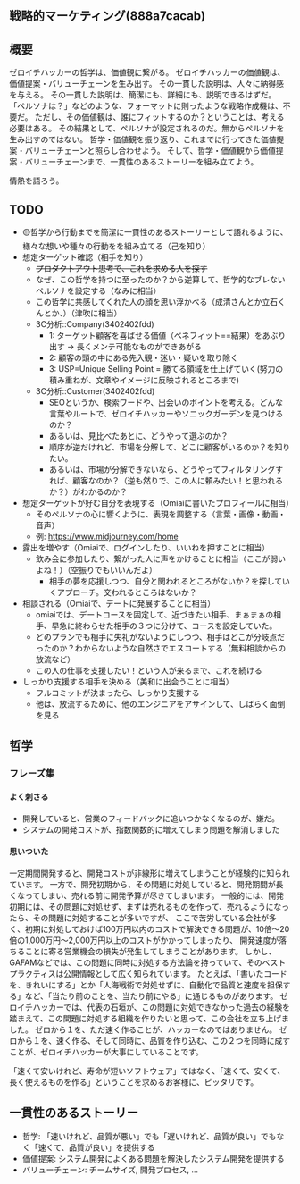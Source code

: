 戦略的マーケティング(888a7cacab)
---

## 概要
ゼロイチハッカーの哲学は、価値観に繋がる。
ゼロイチハッカーの価値観は、価値提案・バリューチェーンを生み出す。
その一貫した説明は、人々に納得感を与える。
その一貫した説明は、簡潔にも、詳細にも、説明できるはずだ。
「ペルソナは？」などのような、フォーマットに則ったような戦略作成機は、不要だ。
ただし、その価値観は、誰にフィットするのか？ということは、考える必要はある。
その結果として、ペルソナが設定されるのだ。無からペルソナを生み出すのではない。
哲学・価値観を振り返り、これまでに行ってきた価値提案・バリューチェーンと照らし合わせよう。
そして、哲学・価値観から価値提案・バリューチェーンまで、一貫性のあるストーリーを組み立てよう。

情熱を語ろう。

## TODO
- 🟡哲学から行動までを簡潔に一貫性のあるストーリーとして語れるように、様々な想いや種々の行動をを組み立てる（己を知り）
- 想定ターゲット確認（相手を知り）
  - ~~プロダクトアウト思考で、これを求める人を探す~~
  - なぜ、この哲学を持つに至ったのか？から逆算して、哲学的なブレないペルソナを設定する（なみに相当）
  - この哲学に共感してくれた人の顔を思い浮かべる（成清さんとか立石くんとか、）（津吹に相当）
  - 3C分析::Company(3402402fdd)
    - 1: ターゲット顧客を喜ばせる価値（ベネフィット==結果）をあぶり出す -> 長くメンテ可能なものができあがる
    - 2: 顧客の頭の中にある先入観・迷い・疑いを取り除く
    - 3: USP=Unique Selling Point = 勝てる領域を仕上げていく(努力の積み重ねが、文章やイメージに反映されるところまで)
  - 3C分析::Customer(3402402fdd)
    - SEOというか、検索ワードや、出会いのポイントを考える。どんな言葉やルートで、ゼロイチハッカーやソニックガーデンを見つけるのか？
    - あるいは、見比べたあとに、どうやって選ぶのか？
    - 順序が逆だけれど、市場を分解して、どこに顧客がいるのか？を知りたい。
    - あるいは、市場が分解できないなら、どうやってフィルタリングすれば、顧客なのか？（逆も然りで、この人に頼みたい！と思われるか？）がわかるのか？
- 想定ターゲットが好む自分を表現する（Omiaiに書いたプロフィールに相当）
  - そのペルソナの心に響くように、表現を調整する（言葉・画像・動画・音声）
  - 例: https://www.midjourney.com/home
- 露出を増やす（Omiaiで、ログインしたり、いいねを押すことに相当）
  - 飲み会に参加したり、繋がった人に声をかけることに相当（ここが弱いよね！）（空振りでもいいんだよ）
    - 相手の夢を応援しつつ、自分と関われるところがないか？を探していくアプローチ。交われるところはないか？
- 相談される（Omiaiで、デートに発展することに相当）
  - omiaiでは、デートコースを固定して、近づきたい相手、まぁまぁの相手、早急に終わらせた相手の３つに分けて、コースを設定していた。
  - どのプランでも相手に失礼がないようにしつつ、相手はどこが分岐点だったのか？わからないような自然さでエスコートする（無料相談からの放流など）
  - この人の仕事を支援したい！という人が来るまで、これを続ける
- しっかり支援する相手を決める（美和に出会うことに相当）
  - フルコミットが決まったら、しっかり支援する
  - 他は、放流するために、他のエンジニアをアサインして、しばらく面倒を見る

## 哲学
### フレーズ集
#### よく刺さる
- 開発していると、営業のフィードバックに追いつかなくなるのが、嫌だ。
- システムの開発コストが、指数関数的に増えてしまう問題を解消しました
#### 思いついた
一定期間開発すると、開発コストが非線形に増えてしまうことが経験的に知られています。
一方で、開発初期から、その問題に対処していると、開発期間が長くなってしまい、売れる前に開発予算が尽きてしまいます。
一般的には、開発初期には、その問題に対処せず、まずは売れるものを作って、売れるようになったら、その問題に対処することが多いですが、
ここで苦労している会社が多く、初期に対処しておけば100万円以内のコストで解決できる問題が、10倍〜20倍の1,000万円〜2,000万円以上のコストがかかってしまったり、
開発速度が落ちることに寄る営業機会の損失が発生してしまうことがあります。
しかし、GAFAMなどでは、この問題に同時に対処する方法論を持っていて、そのベストプラクティスは公開情報として広く知られています。
たとえば、「書いたコードを、きれいにする」とか「人海戦術で対処せずに、自動化で品質と速度を担保する」など、「当たり前のことを、当たり前にやる」に通じるものがあります。
ゼロイチハッカーでは、代表の石垣が、この問題に対処できなかった過去の経験を踏まえて、この問題に対処する組織を作りたいと思って、この会社を立ち上げました。
ゼロから１を、ただ速く作ることが、ハッカーなのではありません。
ゼロから１を、速く作る、そして同時に、品質を作り込む、この２つを同時に成すことが、ゼロイチハッカーが大事にしていることです。

「速くて安いけれど、寿命が短いソフトウェア」ではなく、「速くて、安くて、長く使えるものを作る」ということを求めるお客様に、ピッタリです。

## 一貫性のあるストーリー
- 哲学: 「速いけれど、品質が悪い」でも「遅いけれど、品質が良い」でもなく「速くて、品質が良い」を提供する
- 価値提案: システム開発によくある問題を解決したシステム開発を提供する
- バリューチェーン: チームサイズ, 開発プロセス, ...


